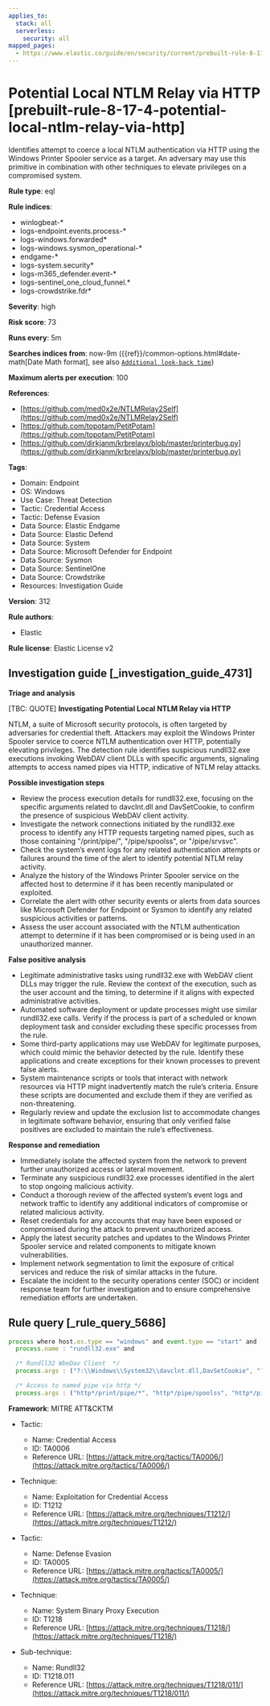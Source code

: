 ```yaml
---
applies_to:
  stack: all
  serverless:
    security: all
mapped_pages:
  - https://www.elastic.co/guide/en/security/current/prebuilt-rule-8-17-4-potential-local-ntlm-relay-via-http.html
---
```


# Potential Local NTLM Relay via HTTP [prebuilt-rule-8-17-4-potential-local-ntlm-relay-via-http]

Identifies attempt to coerce a local NTLM authentication via HTTP using the Windows Printer Spooler service as a target. An adversary may use this primitive in combination with other techniques to elevate privileges on a compromised system.

**Rule type**: eql

**Rule indices**:

* winlogbeat-*
* logs-endpoint.events.process-*
* logs-windows.forwarded*
* logs-windows.sysmon_operational-*
* endgame-*
* logs-system.security*
* logs-m365_defender.event-*
* logs-sentinel_one_cloud_funnel.*
* logs-crowdstrike.fdr*

**Severity**: high

**Risk score**: 73

**Runs every**: 5m

**Searches indices from**: now-9m ({{ref}}/common-options.html#date-math[Date Math format], see also [`Additional look-back time`](docs-content://solutions/security/detect-and-alert/create-detection-rule.md#rule-schedule))

**Maximum alerts per execution**: 100

**References**:

* [https://github.com/med0x2e/NTLMRelay2Self](https://github.com/med0x2e/NTLMRelay2Self)
* [https://github.com/topotam/PetitPotam](https://github.com/topotam/PetitPotam)
* [https://github.com/dirkjanm/krbrelayx/blob/master/printerbug.py](https://github.com/dirkjanm/krbrelayx/blob/master/printerbug.py)

**Tags**:

* Domain: Endpoint
* OS: Windows
* Use Case: Threat Detection
* Tactic: Credential Access
* Tactic: Defense Evasion
* Data Source: Elastic Endgame
* Data Source: Elastic Defend
* Data Source: System
* Data Source: Microsoft Defender for Endpoint
* Data Source: Sysmon
* Data Source: SentinelOne
* Data Source: Crowdstrike
* Resources: Investigation Guide

**Version**: 312

**Rule authors**:

* Elastic

**Rule license**: Elastic License v2

## Investigation guide [_investigation_guide_4731]

**Triage and analysis**

[TBC: QUOTE]
**Investigating Potential Local NTLM Relay via HTTP**

NTLM, a suite of Microsoft security protocols, is often targeted by adversaries for credential theft. Attackers may exploit the Windows Printer Spooler service to coerce NTLM authentication over HTTP, potentially elevating privileges. The detection rule identifies suspicious rundll32.exe executions invoking WebDAV client DLLs with specific arguments, signaling attempts to access named pipes via HTTP, indicative of NTLM relay attacks.

**Possible investigation steps**

* Review the process execution details for rundll32.exe, focusing on the specific arguments related to davclnt.dll and DavSetCookie, to confirm the presence of suspicious WebDAV client activity.
* Investigate the network connections initiated by the rundll32.exe process to identify any HTTP requests targeting named pipes, such as those containing "/print/pipe/", "/pipe/spoolss", or "/pipe/srvsvc".
* Check the system’s event logs for any related authentication attempts or failures around the time of the alert to identify potential NTLM relay activity.
* Analyze the history of the Windows Printer Spooler service on the affected host to determine if it has been recently manipulated or exploited.
* Correlate the alert with other security events or alerts from data sources like Microsoft Defender for Endpoint or Sysmon to identify any related suspicious activities or patterns.
* Assess the user account associated with the NTLM authentication attempt to determine if it has been compromised or is being used in an unauthorized manner.

**False positive analysis**

* Legitimate administrative tasks using rundll32.exe with WebDAV client DLLs may trigger the rule. Review the context of the execution, such as the user account and the timing, to determine if it aligns with expected administrative activities.
* Automated software deployment or update processes might use similar rundll32.exe calls. Verify if the process is part of a scheduled or known deployment task and consider excluding these specific processes from the rule.
* Some third-party applications may use WebDAV for legitimate purposes, which could mimic the behavior detected by the rule. Identify these applications and create exceptions for their known processes to prevent false alerts.
* System maintenance scripts or tools that interact with network resources via HTTP might inadvertently match the rule’s criteria. Ensure these scripts are documented and exclude them if they are verified as non-threatening.
* Regularly review and update the exclusion list to accommodate changes in legitimate software behavior, ensuring that only verified false positives are excluded to maintain the rule’s effectiveness.

**Response and remediation**

* Immediately isolate the affected system from the network to prevent further unauthorized access or lateral movement.
* Terminate any suspicious rundll32.exe processes identified in the alert to stop ongoing malicious activity.
* Conduct a thorough review of the affected system’s event logs and network traffic to identify any additional indicators of compromise or related malicious activity.
* Reset credentials for any accounts that may have been exposed or compromised during the attack to prevent unauthorized access.
* Apply the latest security patches and updates to the Windows Printer Spooler service and related components to mitigate known vulnerabilities.
* Implement network segmentation to limit the exposure of critical services and reduce the risk of similar attacks in the future.
* Escalate the incident to the security operations center (SOC) or incident response team for further investigation and to ensure comprehensive remediation efforts are undertaken.


## Rule query [_rule_query_5686]

```js
process where host.os.type == "windows" and event.type == "start" and
  process.name : "rundll32.exe" and

  /* Rundll32 WbeDav Client  */
  process.args : ("?:\\Windows\\System32\\davclnt.dll,DavSetCookie", "?:\\Windows\\SysWOW64\\davclnt.dll,DavSetCookie") and

  /* Access to named pipe via http */
  process.args : ("http*/print/pipe/*", "http*/pipe/spoolss", "http*/pipe/srvsvc")
```

**Framework**: MITRE ATT&CKTM

* Tactic:

    * Name: Credential Access
    * ID: TA0006
    * Reference URL: [https://attack.mitre.org/tactics/TA0006/](https://attack.mitre.org/tactics/TA0006/)

* Technique:

    * Name: Exploitation for Credential Access
    * ID: T1212
    * Reference URL: [https://attack.mitre.org/techniques/T1212/](https://attack.mitre.org/techniques/T1212/)

* Tactic:

    * Name: Defense Evasion
    * ID: TA0005
    * Reference URL: [https://attack.mitre.org/tactics/TA0005/](https://attack.mitre.org/tactics/TA0005/)

* Technique:

    * Name: System Binary Proxy Execution
    * ID: T1218
    * Reference URL: [https://attack.mitre.org/techniques/T1218/](https://attack.mitre.org/techniques/T1218/)

* Sub-technique:

    * Name: Rundll32
    * ID: T1218.011
    * Reference URL: [https://attack.mitre.org/techniques/T1218/011/](https://attack.mitre.org/techniques/T1218/011/)



